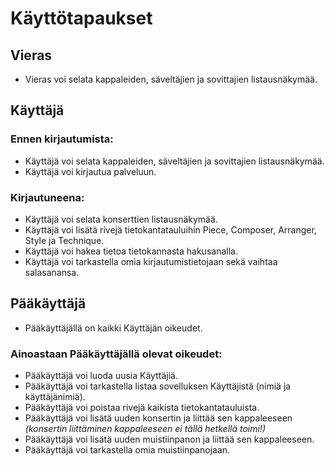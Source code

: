 # Käyttötapaukset

## Vieras

- Vieras voi selata kappaleiden, säveltäjien ja sovittajien listausnäkymää.

## Käyttäjä

### Ennen kirjautumista:

- Käyttäjä voi selata kappaleiden, säveltäjien ja sovittajien listausnäkymää.
- Käyttäjä voi kirjautua palveluun.

### Kirjautuneena:

- Käyttäjä voi selata konserttien listausnäkymää.
- Käyttäjä voi lisätä rivejä tietokantatauluihin Piece, Composer, Arranger, Style ja Technique.
- Käyttäjä voi hakea tietoa tietokannasta hakusanalla.
- Käyttäjä voi tarkastella omia kirjautumistietojaan sekä vaihtaa salasanansa.

## Pääkäyttäjä

- Pääkäyttäjällä on kaikki Käyttäjän oikeudet.

### Ainoastaan Pääkäyttäjällä olevat oikeudet:

- Pääkäyttäjä voi luoda uusia Käyttäjiä.
- Pääkäyttäjä voi tarkastella listaa sovelluksen Käyttäjistä (nimiä ja käyttäjänimiä).
- Pääkäyttäjä voi poistaa rivejä kaikista tietokantatauluista.
- Pääkäyttäjä voi lisätä uuden konsertin ja liittää sen kappaleeseen *(konsertin liittäminen kappaleeseen ei tällä hetkellä toimi!)*
- Pääkäyttäjä voi lisätä uuden muistiinpanon ja liittää sen kappaleeseen.
- Pääkäyttäjä voi tarkastella omia muistiinpanojaan.
